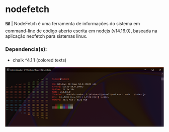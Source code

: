 # nodefetch
🖼️ | NodeFetch é uma ferramenta de informações do sistema em command-line de código aberto escrita em nodejs (v14.16.0), baseada na aplicação neofetch para sistemas linux.

### Dependencia(s):
- chalk ^4.1.1 (colored texts)

![image](./screenshot.png "Obrigado kp por me ajudar no cpu info :)")
